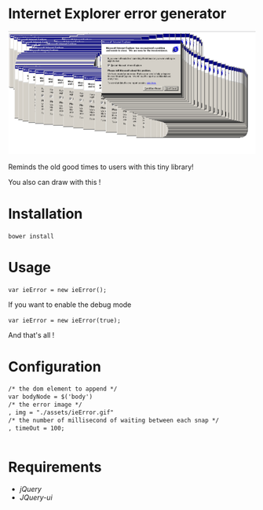 Internet Explorer error generator 
=================================
![ieError][1]

Reminds the old good times to users with this tiny library!

You also can draw with this !  

# Installation 

`bower install` 

# Usage 

`var ieError = new ieError();`


If you want to enable the debug mode 

`var ieError = new ieError(true); `

And that's all ! 

# Configuration 

```
/* the dom element to append */
var bodyNode = $('body') 
/* the error image */
, img = "./assets/ieError.gif" 
/* the number of millisecond of waiting between each snap */
, timeOut = 100; 


```


# Requirements

- _jQuery_
- _JQuery-ui_

[1]: ./assets/ieError.png
